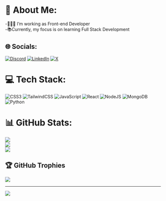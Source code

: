 # 💫 About Me:
-🧑🏽‍💻 I’m working as Front-end Developer<br>-📚Currently, my focus is on learning Full Stack Development<br>


## 🌐 Socials:
[![Discord](https://img.shields.io/badge/Discord-%237289DA.svg?logo=discord&logoColor=white)](https://discord.gg/https://discord.gg/UJ2MN7PM) [![LinkedIn](https://img.shields.io/badge/LinkedIn-%230077B5.svg?logo=linkedin&logoColor=white)](https://linkedin.com/in/mobassir-hussain-89766b217/) [![X](https://img.shields.io/badge/X-black.svg?logo=X&logoColor=white)](https://x.com/mobassir816) 

# 💻 Tech Stack:
![CSS3](https://img.shields.io/badge/css3-%231572B6.svg?style=flat-square&logo=css3&logoColor=white) ![TailwindCSS](https://img.shields.io/badge/tailwindcss-%2338B2AC.svg?style=flat-square&logo=tailwind-css&logoColor=white) ![JavaScript](https://img.shields.io/badge/javascript-%23323330.svg?style=flat-square&logo=javascript&logoColor=%23F7DF1E) ![React](https://img.shields.io/badge/react-%2320232a.svg?style=flat-square&logo=react&logoColor=%2361DAFB) ![NodeJS](https://img.shields.io/badge/node.js-6DA55F?style=flat-square&logo=node.js&logoColor=white) ![MongoDB](https://img.shields.io/badge/MongoDB-%234ea94b.svg?style=flat-square&logo=mongodb&logoColor=white) ![Python](https://img.shields.io/badge/python-3670A0?style=flat-square&logo=python&logoColor=ffdd54)
# 📊 GitHub Stats:
![](https://github-readme-stats.vercel.app/api?username=mobassir816&theme=tokyonight&hide_border=false&include_all_commits=false&count_private=false)<br/>
![](https://github-readme-streak-stats.herokuapp.com/?user=mobassir816&theme=tokyonight&hide_border=false)<br/>
![](https://github-readme-stats.vercel.app/api/top-langs/?username=mobassir816&theme=tokyonight&hide_border=false&include_all_commits=false&count_private=false&layout=compact)

## 🏆 GitHub Trophies
![](https://github-profile-trophy.vercel.app/?username=mobassir816&theme=tokyonight&no-frame=false&no-bg=true&margin-w=4)

---
[![](https://visitcount.itsvg.in/api?id=mobassir816&icon=2&color=6)](https://visitcount.itsvg.in)

<!-- Proudly created with GPRM ( https://gprm.itsvg.in ) -->

